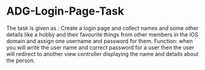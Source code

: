 # ADG-Login-Page-Task
The task is given as : 
Create a login page and collect names and some other details like a hobby and their favourite things from other members in the iOS domain and assign one username and password for them.
Function: when you will write the user name and correct password for a user then the user will redirect to another view controller displaying the name and details about the person.

